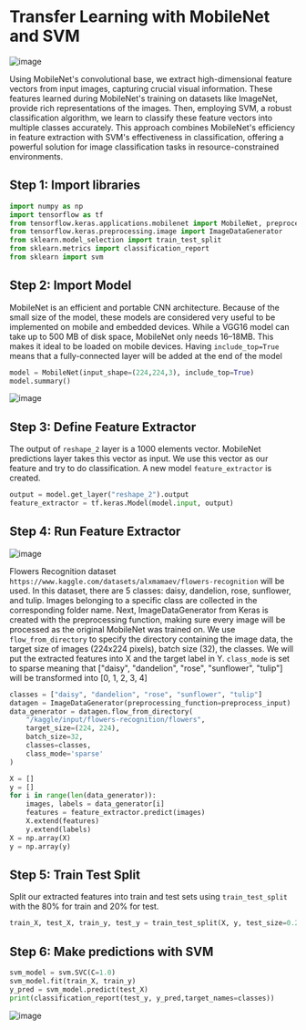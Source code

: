 # Transfer Learning with MobileNet and SVM 

![image](https://github.com/hughiephan/DPL/assets/16631121/7a8e7915-d77d-4b59-aef8-f6830dab245b)

Using MobileNet's convolutional base, we extract high-dimensional feature vectors from input images, capturing crucial visual information. These features learned during MobileNet's training on datasets like ImageNet, provide rich representations of the images. Then, employing SVM, a robust classification algorithm, we learn to classify these feature vectors into multiple classes accurately. This approach combines MobileNet's efficiency in feature extraction with SVM's effectiveness in classification, offering a powerful solution for image classification tasks in resource-constrained environments.

## Step 1: Import libraries
```python
import numpy as np
import tensorflow as tf
from tensorflow.keras.applications.mobilenet import MobileNet, preprocess_input
from tensorflow.keras.preprocessing.image import ImageDataGenerator
from sklearn.model_selection import train_test_split
from sklearn.metrics import classification_report
from sklearn import svm
```

## Step 2: Import Model
MobileNet is an efficient and portable CNN architecture. Because of the small size of the model, these models are considered very useful to be implemented on mobile and embedded devices. While a VGG16 model can take up to 500 MB of disk space, MobileNet only needs 16–18MB. This makes it ideal to be loaded on mobile devices. Having `include_top=True` means that a fully-connected layer will be added at the end of the model

```python
model = MobileNet(input_shape=(224,224,3), include_top=True)
model.summary()
```
![image](https://github.com/hughiephan/DPL/assets/16631121/69cb2019-a45f-4a36-aa85-dbaedcd01d08)

## Step 3: Define Feature Extractor
The output of `reshape_2` layer is a 1000 elements vector. MobileNet predictions layer takes this vector as input. We use this vector as our feature and try to do classification. A new model `feature_extractor` is created.

```python
output = model.get_layer("reshape_2").output
feature_extractor = tf.keras.Model(model.input, output)
```

## Step 4: Run Feature Extractor

![image](https://github.com/hughiephan/DPL/assets/16631121/d80667e4-4aa5-4ad9-90fc-4fa6db7a2e38)

Flowers Recognition dataset `https://www.kaggle.com/datasets/alxmamaev/flowers-recognition` will be used. In this dataset, there are 5 classes: daisy, dandelion, rose, sunflower, and tulip. Images belonging to a specific class are collected in the corresponding folder name. Next, ImageDataGenerator from Keras is created with the preprocessing function, making sure every image will be processed as the original MobileNet was trained on. We use `flow_from_directory` to specify the directory containing the image data, the target size of images (224x224 pixels), batch size (32), the classes. We will put the extracted features into X and the target label in Y. `class_mode` is set to sparse meaning that ["daisy", "dandelion", "rose", "sunflower", "tulip"] will be transformed into [0, 1, 2, 3, 4]

```python
classes = ["daisy", "dandelion", "rose", "sunflower", "tulip"]
datagen = ImageDataGenerator(preprocessing_function=preprocess_input)
data_generator = datagen.flow_from_directory(
    "/kaggle/input/flowers-recognition/flowers",
    target_size=(224, 224),
    batch_size=32,
    classes=classes,
    class_mode='sparse'
)

X = []
y = []
for i in range(len(data_generator)):
    images, labels = data_generator[i]
    features = feature_extractor.predict(images)
    X.extend(features)
    y.extend(labels)
X = np.array(X)
y = np.array(y)
```

## Step 5: Train Test Split
Split our extracted features into train and test sets using `train_test_split` with the 80% for train and 20% for test.

```python
train_X, test_X, train_y, test_y = train_test_split(X, y, test_size=0.2)
```

## Step 6: Make predictions with SVM
```python
svm_model = svm.SVC(C=1.0)
svm_model.fit(train_X, train_y)
y_pred = svm_model.predict(test_X)
print(classification_report(test_y, y_pred,target_names=classes))
```
![image](https://github.com/hughiephan/DPL/assets/16631121/adaa6b93-7a3b-428e-8167-ce224e2938e3)
